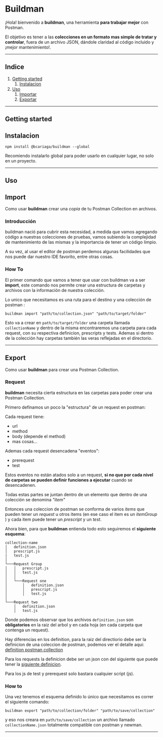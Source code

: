 # Buildman

¡Hola! bienvenido a **buildman**, una herramienta **para trabajar mejor** con Postman.

El objetivo es tener a las **colecciones en un formato mas simple de tratar y controlar**, fuera de un archivo JSON, dándole claridad al código incluido y ¡mejor mantenimiento!.

---

## Indice

1. [Getting started](#getting-started)
    1. [Instalacion](#instalacion)
2. [Uso](#uso)
    1. [Importar](#import)
    2. [Exportar](#export)

---

## Getting started

## Instalacion

```shell
npm install @bcariaga/buildman --global
```

Recomiendo instalarlo global para poder usarlo en cualquier lugar, no solo en un proyecto.

---

## Uso



## Import

Como usar **buildman** crear una _copia_ de tu Postman Collection en archivos.

### Introducción

buildman nació para cubrir esta necesidad, a medida que vamos agregando código a nuestras colecciones de pruebas, vamos subiendo la complejidad de mantenimiento de las mismas y la importancia de tener un código limpio.

A su vez, al usar el editor de postman perdemos algunas facilidades que nos puede dar nuestro IDE favorito, entre otras cosas.

### How To

El primer comando que vamos a tener que usar con buildman va a ser **import**, este comando nos permite crear una estructura de carpetas y archivos con la información de nuestra colección.

Lo unico que necesitamos es una ruta para el destino y una colección de postman :

```shell
buildman import "path/to/collection.json" "path/to/target/folder"
```

Esto va a crear en `path/to/target/folder` una carpeta llamada `collectionName` y dentro de la misma encontraremos una carpeta para cada request, con su respectiva definicion, prescripts y tests. Ademas si dentro de la colección hay carpetas también las veras reflejadas en el directorio.

---

## Export

Como usar **buildman** para crear una Postman Collection.

### Request

**buildman** necesita cierta estructura en las carpetas para poder crear una Postman Collection.

Primero definamos un poco la "estructura" de un request en postman:

Cada request tiene:
+ url
+ method
+ body (depende el method)
+ mas cosas...

Ademas cada request desencadena "eventos":
+ prerequest
+ test

Estos eventos no están atados solo a un request, **si no que por cada nivel de carpetas se pueden definir funciones a ejecutar** cuando se desencadenen. 


Todas estas partes se juntan dentro de un elemento que dentro de una colección se denomina  _"item"_

Entonces una coleccion de postman se conforma de varios _items_ que pueden tener un _request_ u otros items (en ese caso el item es un _itemGroup_ ) y cada item puede tener un _prescript_ y un _test_.


Ahora bien, para que **buildman** entienda todo esto seguiremos el **siguiente esquema**:

```
collection-name
│   definition.json
│   prescript.js
|   test.js   
│
└───Request Group
│   │   prescript.js
│   │   test.js
│   │
│   └───Request one
│       │   definition.json
│       │   prescript.js
│       │   test.js
│   
└───Request two
    │   definition.json
    │   test.js
```

Donde podemos observar que los archivos `definition.json` son **obligatorios** en la raiz del arbol y en cada hoja (en cada carpeta que contenga un request).

Hay diferencias en los definition, para la raiz del directiorio debe ser la definicion de una coleccion de postman, podemos ver el detalle aqui: [definition postman collection](https://www.postmanlabs.com/postman-collection/Collection.html#~definition)

Para los requests la definicion debe ser un json con del siguiente que puede tener la [siguiente definicion](https://www.postmanlabs.com/postman-collection/Request.html#~definition).

Para los js de test y prerequest solo bastara cualquier script (js).

### How to

Una vez tenemos el esquema definido lo único que necesitamos es correr el siguiente comando:

```shell
buildman export "path/to/collection/folder" "path/to/save/collection"
```

y eso nos creara en `path/to/save/collection` un archivo llamado `collectionName.json` totalmente compatible con postman y newman.

---
